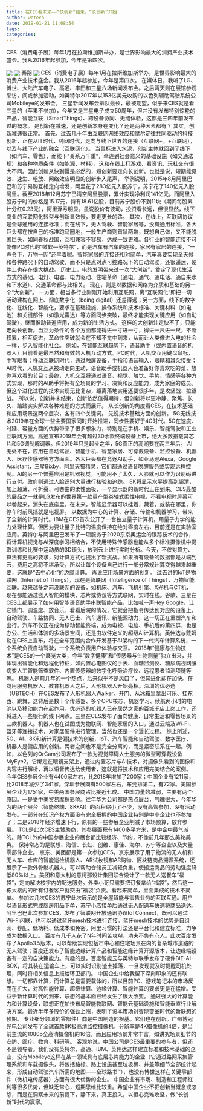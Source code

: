 ```yaml
---
title: 在CES看未来——“快创新”结束，“长创新”开始
author: wetech
date: 2019-01-21 11:08:54
tags: 
categories: 
---
```

CES（消费电子展）每年1月在拉斯维加斯举办，是世界影响最大的消费产业技术盛会。我从2016年起参加，今年是第四次。
<!-- more -->
<img align="center" border="0" src="https://imgcdn.yicai.com/uppics/images/2019/01/cf3aa76f5b22be79c698f4f76476dd6a.jpg" />
<img align="center" border="0" src="https://imgcdn.yicai.com/uppics/images/2019/01/cbff807dc815c0c4dc4926c8083f2c0b.jpg" />
秦朔 
<img align="center" border="0" src="https://imgcdn.yicai.com/uppics/images/2019/01/911f546357d1bb7e10b4e7a5417f3441.jpg" />
CES（消费电子展）每年1月在拉斯维加斯举办，是世界影响最大的消费产业技术盛会。我从2016年起参加，今年是第四次。
在媒体日，我听了LG、博世、大陆汽车电子、高通、丰田和三星六场新闻发布会。之后两天则在展馆参观采访，间或参加活动，如英特尔2017年以153亿美元收购的以色列辅助驾驶系统公司Mobileye的发布会。
三星新闻发布会排队最长，最被期望，似乎来CES就是看三星的（苹果不参加），今年又是三星电子成立50周年，但并没有发布特别惊艳的产品，智能互联（SmartThings）、跨设备协同、无缝体验，这都是三四年前发布过的概念。
是创新在减速，还是创新本身在变化？还是两种因素都有？
其实，创新减速很正常。
首先，过去几十年由互联网网络效应和摩尔定律共同驱动的科技创新，正在从IT时代、纯网时代，走向与线下世界的连接（互联网+，+互联网），以及与线下产业的融合（互联网化）。
当鼠标进入水泥，创新主体就回到了线下（如汽车、零售），而线下“关系万千重”，牵连到社会意义的基础设施（如交通法规）和各种物质条件（如能源、材料），这和在线上打游戏、看资讯、玩社交有很大不同。因此创新从快到慢是必然的，短创新要走向长创新。也就是说，短期能见效、速生、粗放、网络效应明显的创新步入尾声，
举例说明，2015年8月阿里巴巴和苏宁易购互相定向增发，阿里花了283亿元入股苏宁，苏宁花了140亿元入股阿里。截至2018年12月苏宁已清空阿里股票，累计实现净利润141亿元。而阿里入股苏宁时的价格是15.17元，持有18.61亿股，目前苏宁股价不到11块（期间每股累计分红0.23元），阿里浮亏明显。虽说股价有波动，投资看长远，但很显然，线下商业的互联网化转型与创新显效慢，要走更长的路。
其次，在线上，互联网协议是全球通用的连接标准；而在线下，无人驾驶、智能家居等，没有通用标准，各大巨头都在按自己的标准跑马圈地，一般生产商则首鼠两端，既想自己做，又不能脱离巨头，如同春秋战国，互相兼容不容易，达成一致更难。各行业的智能连接不可能像PC时代的“微软—英特尔”，而是汽车有汽车的连接，家居有家居的连接，“一声令下，万物一网”还早着呢。智能家居的连接还相对简单，汽车真要实现全天候和各种路况下的自动驾驶，而不只是点对点可控路况下的自动驾驶，还很遥远，硬件上也存在很大挑战。
历史上，电的发明带来过一次“大创新”，奠定了现代生活方式的基础。电灯、电器、电力驱动、住宅革命（通电、通气、通电话、通自来水和下水道）、交通革命都与此相关。
现在，则是以数据和网络为介质和基础的另一个“大创新”。
一方面，相当多行业刚刚开始利用互联网，离“互联网化”即把一切活动建构在网上、彻底数字化（being digital）还差得远；另一方面，线下的数字化、在线化、智能化，要求在基础设施、操作系统和技术标准、关键材料（如电池）和关键部件（如激光雷达）等方面同步突破，最终才能实现关键应用（如自动驾驶），继而推动普遍应用，成为新的生活方式。
这样的大创新注定快不了，只能走向长创新。当互为条件的各个方面都能得进一寸进一寸，得进一尺进一尺，不断积累，相互促进，革命性突破就会在不知不觉中到来，从而让人类像进入电的社会一样，步入智能化社会。
例如，在智能互联趋势下，语音助手（或内置语音的机器人）目前看是最自然和有效的人机互动方式。PC时代，人机交互用键盘鼠标，手写眼看；移动互联网时代，通过触屏设备，手指和语音输入，眼睛和耳朵接受；AI时代，人机交互从被动走向主动，语音助手或机器人会准备好你喜欢吃的菜，放你喜欢看的节目；最终，人机交互将通过语音、视觉、触觉、手势、情感等各种方式实现，那时的AI助手将拥有全场景的学习、决策和反应能力，成为家庭的成员。但这个进化过程的技术实现无比复杂，距离落地实用还要很多年，是攻坚战、拉锯战。
所以说，创新并未结束，创新依然值得期待，但创新将以更冷静、聚焦、长久、踏踏实实解决各种难题的方式而展开。
从长创新的角度看CES，在技术基础和应用场景这两个层次，各有四个关键词。
先说技术基础方面的创新。
5G无线技术2019年在全球一些主要国家同时开始推进，同步性要好于4G时代。5G在速度、时延、容量方面的优势带来了很多想象力，特别是在手机、娱乐、智能驾驶和工业互联网方面。高通宣布2019年会有超过30余款终端设备上市，绝大多数搭载其芯片和5G调制解调器。但2019年只是起步之年，5G真正的高潮要在两三年后。
AI无处不在，应用在自动驾驶、智能手机、智慧家居、可穿戴设备、监控设备、机器人、医疗传感器等方方面面。各大巨头都在竞逐AI助手，如亚马逊Alexa，Google Assistant，三星Bixby，阿里天猫精灵，它们都通过语音唤醒服务或实现远程控制。AI的另一个普遍应用是机器视觉，可能用不了太久，人脸就可以作为识别码进行支付。政府则通过人脸识别大量进行核验和追踪。
8K将显示水平提高到超清，加上超薄、可折叠、可卷曲的柔性面板，一个显示器的新时代正在到来。CES最酷的展品之一就是LG发布的世界第一款量产型卷轴式柔性电视，不看电视时屏幕可以卷起来，消失在底座里。在未来，智能显示器可以挂着，藏着，或装在哪里，你停车时前风挡就是电视屏。
以数据为中心的计算、存储、传输和机器学习，带来了全新的计算时代。IBM在CES首次公开了一台独立量子计算机，用量子力学的能力处理计算。但因为要让量子比特的温度保持在绝对零度左右，目前还是在实验室应用。英特尔与阿里巴巴发布了一项服务于2020东京奥运会的跟踪技术的合作，将计算机视觉与AI深度学习相结合，不使用特殊传感器也能从多个标准摄像机中提取训练和比赛中运动员的3D镜头，放到云上进行实时分析。今天，不仅对算力、算法有更高的要求，对计算方式也提出了新挑战。如果所有设备的数据都是从端到云，费用之高将不堪承受，所以让每个设备自己进行一部分常规计算变得越来越重要，这就是“去中心化”的边缘计算。
再说应用场景方面的创新。
过去讲的IoT是物联网（Internet of Things），现在是智联网（Intelligence of Things），万物智能互联。越来越多之前没联网的设备，如机床、汽车、飞机引擎、X光机与CT机，现在都能通过嵌入智能的模块、芯片或协议等方式联网，实时在线。谷歌、三星在CES上都展示了如何用智能语音助手串联智能产品，比如喊一声Hey Google，让它锁门、调温度、放音乐、看看后院的情况，它就会把指令传达到对应的设备上。
自动驾驶、车路协同、无人巴士、汽车通讯、新能源动力，这一切正在重塑汽车和出行。汽车不仅正在成为移动智能终端，成为电视、电脑、手机后的第四屏，也是办公、生活和体验的多场景空间，还是由软件定义的超级AI计算机。英伟达与戴姆勒在CES上宣布，将在全车范围内合作开发基于AI架构的下一代汽车计算系统，一个系统负责自动驾驶，一个系统负责用户体验与交互。
2018年“健康与生物技术”是CES的一个展览大类，今年“数字健康”和“传感器与生物测量”独立出来，并体现出智能化和远程化特征，如内置心电图仪的手表、血糖监测仪、糖尿病视网膜病变人工智能筛查软件、内置传感器的数字化呼吸治疗仪、远程患者监测项链等等。
机器人是前几年的一个热点，后来似乎不是风口了，但其进化却在加快。在商用服务机器人、教育机器人之后，人形机器人开始亮相。深圳的优必选（UBTECH）在CES发布了人形机器人Walker，开门、从冰箱里拿出可乐、挂东西、跳舞，这背后是数十个传感器、多个CPU核芯、机器学习、续航两小时的电池以及移动能力在起作用。优必选的机器人已在居然之家的百城千店上岗工作，还将进入一些银行的线下网点。三星在CES发布了面向健康、日常生活和零售场景的三款机器人。机器人也在试图成为物联网、智能家居的入口，通过云端及Wi-Fi、蓝牙等连接技术，对家居硬件进行管理。当然也还是一个漫长过程。
综上所述，5G、AI、8K和新计算是偏技术的创新，IoT、汽车智能和自动驾驶、数字医疗、机器人是偏应用的创新。两者之间也不是完全分离的，而是紧密联系在一起。例如，以色列的OrCam公司发布了一款为视觉障碍人士服务的微型可穿戴设备MyEye2，它绑定在眼镜支架上，通过内置芯片与AI技术，对摄像头看到的图像和内容进行解析，再以语音传达给使用者，这就是将技术和应用完美结合的案例。
今年CES参展企业有4400家左右，比2018年增加了200家；中国企业有1211家，比2018年减少了341家。深圳参展商有500家左右，东莞排第二，有72家。美国参展企业为1751家，中美两国参展商占比接近七成。
中国力量的减弱，主要有两个原因。一是受中美贸易摩擦影响。往年华为公司都是热点展台，气魄很大，今年华为的两个展台（智能终端、8K+AI）的面积缩小了不少，没有高管参加，没有活动发布。一部分在知识产权方面没有完全把握的中国企业特别是中小企业也不参加了；二是2018年经济增速下行，原有的一些参展企业削减了市场预算，放弃参展。
TCL是此次CES主赞助商，其参展面积有1400多平方米，是中企中最气派的。除TCL外的中国参展企业的展台都比较经济、节约，不像前几年那么美轮美奂。
保持常态的是联想、海信、长虹、创维、康佳、海尔、苏宁等企业以及大量零部件企业。
京东、美团都是第一次参加CES，京东展示了用于物流的无人机和无人车、仓库的智能巡检机器人、AR试妆镜和AR购物、区块链商品溯源系统，还展示了一款外骨骼机器人，可以帮助仓储员工减轻负重，使搬运商品的劳动强度降低80%以上。美团和意大利的意柯那设计集团联合设计了一款无人送餐车“福袋”，定向解决楼宇内的配送服务。外卖小哥只需要把订餐拿给“福袋”，然后这一栋大楼内的所有订餐客户就交由“福袋”负责。看起来简单，里面集成的技术不简单。
参加过几次CES的苏宁此次展示的是全屋智能与零售业务的互联互通。用户以语音形式完成厨房用品下单，苏宁小店接单后通过无人配送车快速将商品送达。
阿里巴巴此次参加CES，发布了智联网开放通讯协议IoTConnect，既可以通过Wi-Fi闪联，也可以通过蓝牙mesh技术进行连接。蓝牙mesh技术的优势是自组网、秒配、低功耗、低成本和免密。阿里习惯的打法还是平台化和建立标准，力争成为数据入口。
百度有几千人花了N年时间苦攻AI，功夫不负有心人。此次百度发布了Apollo3.5版本，可以帮助实现包括市中心和住宅场景在内的复杂城市道路的无人驾驶；百度还发布了智能边缘计算产品和智能边缘计算开源版本，让边缘端设备有一定的自决策能力。有趣的是，百度智能云与英特尔联手发布了硬件BIE-AI-BOX，将其装在运输车上，可以实时识别渣土掉落，一旦发现就及时提醒司机处理，同时将相关信息上报给环卫部门。
中国企业中给我留下深刻印象的还有联想。一切都靠计算，而计算总是需要载体的，所以目前PC、游戏笔记本的市场反而在扩大，对高性能计算、超级计算、边缘计算、智能计算的要求更是在猛增。受益于新计算时代的到来，联想的基本面已经发生了很大改变。
通过强大的计算能力和计算设备，联想正在加快布局智能物联网、智能云基础设施和智能垂直行业解决方案。最近半年多股价的强劲上涨，表明了资本市场对智能变革时代的新联想的预期。
专业细分领域的零部件厂商是中国制造的根基。它们也在创新。广州博冠光电公司发布了全球首款8K极高清监控摄像机，分辨率是4K摄像机的4倍，是当前主流的1080p全高清摄像机的16倍，而且应用场景非常丰富，如讲究场景细节的安防、医疗、教育、科研等。
客观地说，中国公司是CES最重要的参与者，但还不是领导者。我们没有英特尔、高通、IBM、英伟达这样建立标准和技术基础的企业，没有Mobileye这样在某一领域具有底层芯片能力的企业（它通过路网采集管理系统和车载摄像头，将包括路标、路上设施甚至垃圾桶、井盖等细节全部统计起来，形成自动驾驶汽车所需的地图——全球路书™），也没有博世这样在关键零部件（微机电传感器）方面有很大优势的企业。
中国企业有市场、制造和工程师红利等很多优势，但缺乏常心，短期思维比较重。希望中国企业不把创新当概念或忽悠，而是在洞察未来的前提下，静下来，真正投入，以恒心克难攻坚，做“长创新”时代的赢家。
 
 
